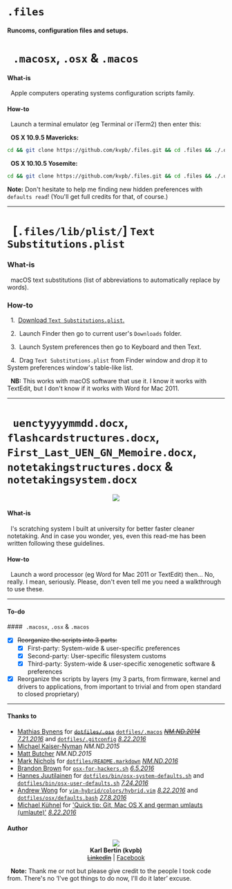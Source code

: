 # `.files`
#### Runcoms, configuration files and setups.

# &nbsp;&nbsp;`.macosx`, `.osx` & `.macos`

#### What-is

&nbsp;&nbsp;Apple computers operating systems configuration scripts family.

#### How-to

&nbsp;&nbsp;Launch a terminal emulator (eg Terminal or iTerm2) then enter this:

&nbsp;&nbsp;**OS X 10.9.5 Mavericks:**

```sh
cd && git clone https://github.com/kvpb/.files.git && cd .files && ./.osx1095
```

&nbsp;&nbsp;**OS X 10.10.5 Yosemite:**

```sh
cd && git clone https://github.com/kvpb/.files.git && cd .files && ./.osx10105
```

**Note:** Don't hesitate to help me finding new hidden preferences with `defaults read`! (You'll get full credits for that, of course.)

- - -

# &nbsp;&nbsp;[`.files/lib/plist/`] `Text Substitutions.plist`

### What-is

&nbsp;&nbsp;macOS text substitutions (list of abbreviations to automatically replace by words).

### How-to

&nbsp;&nbsp;1.&nbsp;&nbsp;[Download `Text Substitutions.plist`.](https://rawgit.com/kvpb/.files/master/lib/plist/Text%20Substitutions.plist)

&nbsp;&nbsp;2.&nbsp;&nbsp;Launch Finder then go to current user's `Downloads` folder.

&nbsp;&nbsp;3.&nbsp;&nbsp;Launch System preferences then go to Keyboard and then Text.

&nbsp;&nbsp;4.&nbsp;&nbsp;Drag `Text Substitutions.plist` from Finder window and drop it to System preferences window's table-like list.

&nbsp;&nbsp;**NB:** This works with macOS software that use it. I know it works with TextEdit, but I don't know if it works with Word for Mac 2011.

- - -

# &nbsp;&nbsp;`uenctyyyymmdd.docx`, `flashcardstructures.docx`, `First_Last_UEN_GN_Memoire.docx`, `notetakingstructures.docx` & `notetakingsystem.docx`

<p align='center'><a=href='https://github.com/kvpb/.files/raw/master/notetakingsystem.docx'><img src='https://rawgit.com/kvpb/126a8d90426df8ade0d29bf7abf9b208/raw/4037a20b8a0be0c143d2808d9171c9de855faa71/karlbertinsnotetakingsystemfrontcover.svg'></a>

#### What-is

&nbsp;&nbsp;I's scratching system I built at university for better faster cleaner notetaking. And in case you wonder, yes, even this read-me has been written following these guidelines.

#### How-to

&nbsp;&nbsp;Launch a word processor (eg Word for Mac 2011 or TextEdit) then… No, really. I mean, seriously. Please, don't even tell me you need a walkthrough to use these.

- - -

#### To-do

####&nbsp;&nbsp;`.macosx`, `.osx` & `.macos`

- [x] ~~Reorganize the scripts into 3 parts:~~
  - [x] First-party: System-wide & user-specific preferences
  - [x] Second-party: User-specific filesystem customs
  - [x] Third-party: System-wide & user-specific xenogenetic software & preferences
- [x] Reorganize the scripts by layers (my 3 parts, from firmware, kernel and drivers to applications, from important to trivial and from open standard to closed proprietary)

- - -

#### Thanks to

* [Mathias Bynens](https://mathiasbynens.be/) for [~~`dotfiles/.osx`~~](https://raw.githubusercontent.com/mathiasbynens/dotfiles/master/.osx) [`dotfiles/.macos`](https://raw.githubusercontent.com/mathiasbynens/dotfiles/master/.macos) [~~*NM.ND.2014*~~](https://github.com/mathiasbynens/dotfiles/commit/3b4eb3efb692aa4d19a1e2c30c2ed9a65e9c7d8c) [*7.21.2016*](https://github.com/mathiasbynens/dotfiles/commit/47268d92afbec69e3a7243a144a126bbd25bcf2c) and [`dotfiles/.gitconfig`](https://raw.githubusercontent.com/mathiasbynens/dotfiles/master/.gitconfig) *[8.22.2016](https://github.com/mathiasbynens/dotfiles/commit/47268d92afbec69e3a7243a144a126bbd25bcf2c)*
* [Michael Kaiser-Nyman](http://www.epicodus.com/) *NM.ND.2015*
* [Matt Butcher](http://technosophos.com/) *NM.ND.2015*
* [Mark Nichols](http://zanshin.net/) for [`dotfiles/README.markdown`](https://raw.githubusercontent.com/zanshin/dotfiles/master/README.markdown) [*NM.ND.2016*](https://github.com/zanshin/dotfiles/commit/02ec428566e893b765e1c34c31f330bb6531dd51)
* [Brandon Brown](https://brandonb.io/) for [`osx-for-hackers.sh`](https://gist.githubusercontent.com/brandonb927/3195465/raw/f9aa762705e6cf86cc8f3ce74b43a89eecab6f36/osx-for-hackers.sh) [*6.5.2016*](https://gist.github.com/brandonb927/3195465/06fe593551bc778a232584593aa462a1ce635a70)
* [Hannes Juutilainen](https://obsoletesysadmin.wordpress.com/) for [`dotfiles/bin/osx-system-defaults.sh`](https://raw.githubusercontent.com/hjuutilainen/dotfiles/master/bin/osx-system-defaults.sh) and [`dotfiles/bin/osx-user-defaults.sh`](https://raw.githubusercontent.com/hjuutilainen/dotfiles/master/bin/osx-user-defaults.sh) [*7.24.2016*](https://github.com/hjuutilainen/dotfiles/commit/93f33a7a5954fe63c075f43dbda688d941643d9e)
* [Andrew Wong](https://andrewwong.id.au/) for [`vim-hybrid/colors/hybrid.vim`](https://raw.githubusercontent.com/w0ng/vim-hybrid/master/colors/hybrid.vim) [*8.22.2016*](https://github.com/w0ng/vim-hybrid/commit/cc58baabeabc7b83768e25b852bf89c34756bf90) and [`dotfiles/osx/defaults.bash`](https://raw.githubusercontent.com/w0ng/dotfiles/master/osx/defaults.bash) *[27.8.2016](https://github.com/w0ng/dotfiles/commit/98bb99e85ff175d213f2199a788411b20f483b01)*
* [Michael Kühnel](http://michael-kuehnel.de/) for ['Quick tip: Git, Mac OS X and german umlauts (umlaute)'](http://michael-kuehnel.de/git/2014/11/21/git-mac-osx-and-german-umlaute.html) *[8.22.2016](https://github.com/mischah/dotfiles/commit/f2ab1a8bb27a6dc944e2abd991f499e7928aef0d)*

#### Author

<p align='center'><a href='http://kvpb.co'><img src='https://rawgit.com/kvpb/b9c0737f2941542ae22b2806b66a3c19/raw/2352bb5c55f1f6246872a796b32980ea5e816412/quickresponsecode.svg'></a><br>
<b>Karl Bertin (kvpb)</b><br>
<s><a href='https://www.linkedin.com/in/karlbertin'>LinkedIn</a></s> | <a href='https://www.facebook.com/karlbertin'>Facebook</a>

&nbsp;&nbsp;**Note:** Thank me or not but please give credit to the people I took code from. There's no ‘I've got things to do now, I'll do it later’ excuse.
